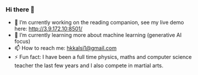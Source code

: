 ### Hi there 👋

- 🔭 I’m currently working on the reading companion, see my live demo here: http://3.9.172.10:8501/
- 🌱 I’m currently learning more about machine learning (generative AI focus)
- 📫 How to reach me: hkkalsi1@gmail.com
- ⚡ Fun fact: I have been a full time physics, maths and computer science teacher the last few years and I also compete in martial arts. 

